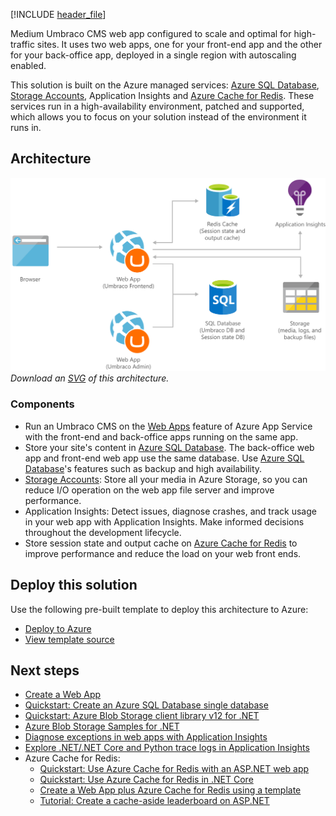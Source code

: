 [!INCLUDE [header_file](../../../includes/sol-idea-header.md)]

Medium Umbraco CMS web app configured to scale and optimal for high-traffic sites. It uses two web apps, one for your front-end app and the other for your back-office app, deployed in a single region with autoscaling enabled.

This solution is built on the Azure managed services: [Azure SQL Database](https://azure.microsoft.com/services/sql-database), [Storage Accounts](https://azure.microsoft.com/services/storage), Application Insights and [Azure Cache for Redis](https://azure.microsoft.com/services/cache). These services run in a high-availability environment, patched and supported, which allows you to focus on your solution instead of the environment it runs in.

## Architecture

![Architecture Diagram](../media/medium-umbraco-web-app.png)
*Download an [SVG](../media/medium-umbraco-web-app.svg) of this architecture.*

### Components

* Run an Umbraco CMS on the [Web Apps](https://azure.microsoft.com/services/app-service/web) feature of Azure App Service with the front-end and back-office apps running on the same app.
* Store your site's content in [Azure SQL Database](https://azure.microsoft.com/services/sql-database). The back-office web app and front-end web app use the same database. Use [Azure SQL Database](https://azure.microsoft.com/services/sql-database)'s features such as backup and high availability.
* [Storage Accounts](https://azure.microsoft.com/services/storage): Store all your media in Azure Storage, so you can reduce I/O operation on the web app file server and improve performance.
* Application Insights: Detect issues, diagnose crashes, and track usage in your web app with Application Insights. Make informed decisions throughout the development lifecycle.
* Store session state and output cache on [Azure Cache for Redis](https://azure.microsoft.com/services/cache) to improve performance and reduce the load on your web front ends.

## Deploy this solution

Use the following pre-built template to deploy this architecture to Azure:

- [Deploy to Azure](https://portal.azure.com/#create/Microsoft.Template/uri/https%3A%2F%2Fraw.githubusercontent.com%2FAzure%2Fazure-quickstart-templates%2Fmaster%2Fumbraco-cms-webapp-redis-cache%2Fazuredeploy.json)
- [View template source](https://azure.microsoft.com/resources/templates/umbraco-cms-webapp-redis-cache)

## Next steps
<!-- markdownlint-disable MD024 -->
* [Create a Web App](https://azure.microsoft.com/get-started/web-app)
* [Quickstart: Create an Azure SQL Database single database](/azure/azure-sql/database/single-database-create-quickstart)
* [Quickstart: Azure Blob Storage client library v12 for .NET](/azure/storage/blobs/storage-quickstart-blobs-dotnet)
* [Azure Blob Storage Samples for .NET](/samples/azure-samples/storage-blob-dotnet-getting-started/storage-blob-dotnet-getting-started)
* [Diagnose exceptions in web apps with Application Insights](/azure/azure-monitor/app/asp-net-exceptions)
* [Explore .NET/.NET Core and Python trace logs in Application Insights](/azure/azure-monitor/app/asp-net-trace-logs)
* Azure Cache for Redis:
   * [Quickstart: Use Azure Cache for Redis with an ASP.NET web app](/azure/azure-cache-for-redis/cache-web-app-howto)
   * [Quickstart: Use Azure Cache for Redis in .NET Core](/azure/azure-cache-for-redis/cache-dotnet-core-quickstart)
   * [Create a Web App plus Azure Cache for Redis using a template](/azure/azure-cache-for-redis/cache-web-app-arm-with-redis-cache-provision)
   * [Tutorial: Create a cache-aside leaderboard on ASP.NET](/azure/azure-cache-for-redis/cache-web-app-cache-aside-leaderboard)
